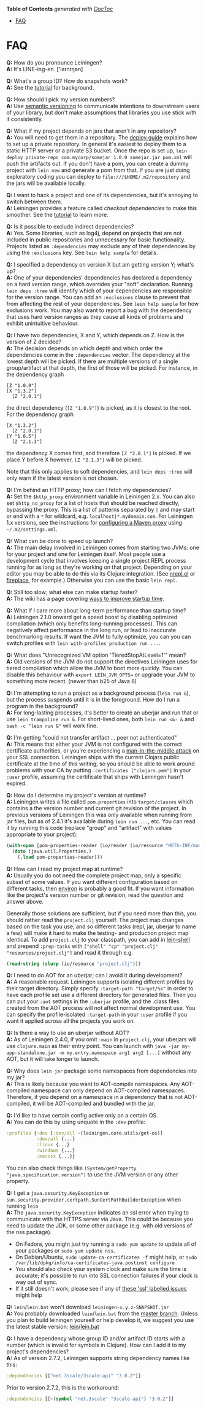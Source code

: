 <!-- START doctoc generated TOC please keep comment here to allow auto update -->
<!-- DON'T EDIT THIS SECTION, INSTEAD RE-RUN doctoc TO UPDATE -->
**Table of Contents**  *generated with [DocToc](https://github.com/thlorenz/doctoc)*

- [FAQ](#faq)

<!-- END doctoc generated TOC please keep comment here to allow auto update -->

# FAQ

**Q:** How do you pronounce Leiningen?  
**A:** It's LINE-ing-en. ['laɪnɪŋən]

**Q:** What's a group ID? How do snapshots work?  
**A:** See the
  [tutorial](https://github.com/technomancy/leiningen/blob/stable/doc/TUTORIAL.md)
  for background.

**Q:** How should I pick my version numbers?  
**A:** Use [semantic versioning](http://semver.org) to communicate
  intentions to downstream users of your library, but don't make
  assumptions that libraries you use stick with it consistently.

**Q:** What if my project depends on jars that aren't in any repository?  
**A:** You will need to get them in a repository. The
  [deploy guide](https://github.com/technomancy/leiningen/blob/stable/doc/DEPLOY.md)
  explains how to set up a private repository. In general it's easiest
  to deploy them to a static HTTP server or a private S3 bucket. Once
  the repo is set up, `lein deploy private-repo com.mycorp/somejar
  1.0.0 somejar.jar pom.xml` will push the artifacts out. If you don't
  have a pom, you can create a dummy project with `lein new` and
  generate a pom from that. If you are just doing exploratory coding
  you can deploy to `file:///$HOME/.m2/repository` and the jars will
  be available locally.

**Q:** I want to hack a project and one of its dependencies, but it's annoying to switch between them.  
**A:** Leiningen provides a feature called *checkout dependencies* to
  make this smoother.  See the
  [tutorial](https://github.com/technomancy/leiningen/blob/stable/doc/TUTORIAL.md)
  to learn more.

**Q:** Is it possible to exclude indirect dependencies?  
**A:** Yes. Some libraries, such as log4j, depend on projects that are
  not included in public repositories and unnecessary for basic
  functionality.  Projects listed as `:dependencies` may exclude
  any of their dependencies by using the `:exclusions` key. See
  `lein help sample` for details.

**Q:** I specified a dependency on version X but am getting version Y; what's up?  
**A:** One of your dependencies' dependencies has declared a
  dependency on a hard version range, which overrides your "soft"
  declaration. Running `lein deps :tree` will identify which of your
  dependencies are responsible for the version range. You can add an
  `:exclusions` clause to prevent that from affecting the rest of your
  dependencies. See `lein help sample` for how exclusions work. You
  may also want to report a bug with the dependency that uses hard
  version ranges as they cause all kinds of problems and exhibit
  unintuitive behaviour.

**Q:** I have two dependencies, X and Y, which depends on Z. How is the version
  of Z decided?  
**A:** The decision depends on which depth and which order the dependencies come
  in the `:dependencies` vector: The dependency at the lowest depth will be
  picked. If there are multiple versions of a single group/artifact at that
  depth, the first of those will be picked. For instance, in the dependency
  graph

    [Z "1.0.9"]
    [X "1.3.2"]
      [Z "2.0.1"]

  the direct dependency (`[Z "1.0.9"]`) is picked, as it is closest to the root.
  For the dependency graph

    [X "1.3.2"]
      [Z "2.0.1"]
    [Y "1.0.5"]
      [Z "2.1.3"]

  the dependency X comes first, and therefore `[Z "2.0.1"]` is picked. If we
  place Y before X however, `[Z "2.1.3"]` will be picked.
  
  Note that this only applies to soft dependencies, and `lein deps :tree` will
  only warn if the latest version is not chosen.

**Q:** I'm behind an HTTP proxy; how can I fetch my dependencies?  
**A:** Set the `$http_proxy` environment variable in Leiningen 2.x. You can also
  set `$http_no_proxy` for a list of hosts that should be reached directly, bypassing
  the proxy. This is a list of patterns separated by `|` and may start or end with
  a `*` for wildcard, e.g. `localhost|*.mydomain.com`.
  For Leiningen 1.x versions, see the instructions for
  [configuring a Maven proxy](https://maven.apache.org/guides/mini/guide-proxies.html)
  using `~/.m2/settings.xml`.

**Q:** What can be done to speed up launch?  
**A:** The main delay involved in Leiningen comes from starting two
  JVMs: one for your project and one for Leiningen itself. Most people
  use a development cycle that involves keeping a single project REPL
  process running for as long as they're working on that project.
  Depending on your editor you may be able to do this via its Clojure
  integration. (See [nrepl.el](https://github.com/clojure-emacs/cider) or
  [fireplace](https://github.com/tpope/vim-fireplace), for example.)
  Otherwise you can use the basic `lein repl`.

**Q:** Still too slow; what else can make startup faster?  
**A:** The wiki has a page covering
  [ways to improve startup time](https://github.com/technomancy/leiningen/wiki/Faster).

**Q:** What if I care more about long-term performance than startup time?  
**A:** Leiningen 2.1.0 onward get a speed boost by disabling optimized
  compilation (which only benefits long-running processes).  This can
  negatively affect performance in the long run, or lead to inaccurate
  benchmarking results.  If want the JVM to fully optimize, you can
  you can switch profiles with `lein with-profiles production run ...`.

**Q:** What does "Unrecognized VM option 'TieredStopAtLevel=1'" mean?  
**A:** Old versions of the JVM do not support the directives Leiningen
  uses for tiered compilation which allow the JVM to boot more
  quickly. You can disable this behaviour with `export LEIN_JVM_OPTS=`
  or upgrade your JVM to something more recent. (newer than b25 of Java 6)

**Q:** I'm attempting to run a project as a background process (`lein run &`),
  but the process suspends until it is in the foreground. How do I run a program
  in the background?  
**A:** For long-lasting processes, it's better to create an uberjar
  and run that or use `lein trampoline run &`. For short-lived ones,
  both `lein run <&- &` and `bash -c "lein run &"` will work fine.

**Q:** I'm getting "could not transfer artifact ... peer not authenticated"  
**A:** This means that either your JVM is not configured with the
  correct certificate authorities, or you're experiencing a
  [man-in-the-middle attack](https://github.com/technomancy/leiningen/issues/1028#issuecomment-32732452)
  on your SSL connection. Leiningen ships with the current Clojars
  public certificate at the time of this writing, so you should be
  able to work around problems with your CA by putting `:certificates
  ["clojars.pem"]` in your `:user` profile, assuming the certificate
  that ships with Leiningen hasn't expired.

**Q:** How do I determine my project's version at runtime?  
**A:** Leiningen writes a file called `pom.properties` into
  `target/classes` which contains a the version number and current git
  revision of the project. In previous versions of Leiningen this was
  only available when running from jar files, but as of 2.4.1 it's
  available during `lein run ...`, etc. You can read it by running
  this code (replace "group" and "artifact" with values appropriate to
  your project):

```clj
(with-open [pom-properties-reader (io/reader (io/resource "META-INF/maven/group/artifact/pom.properties"))]
  (doto (java.util.Properties.)
    (.load pom-properties-reader)))
```

**Q:** How can I read my project map at runtime?  
**A:** Usually you do not need the complete project map, only a specific subset
  of some values. If you want different configuration based on different tasks,
  then [environ](https://github.com/weavejester/environ) is probably a good fit.
  If you want information like the project's version number or git revision,
  read the question and answer above.

  Generally those solutions are sufficient, but if you need more than this, you
  should rather read the `project.clj` yourself. The project map changes based
  on the task you use, and so different tasks (repl, jar, uberjar to name a few)
  will make it hard to make the testing- and production project map identical.
  To add `project.clj` to your classpath, you can add in
  [lein-shell](https://github.com/hyPiRion/lein-shell) and prepend `:prep-tasks`
  with `["shell" "cp" "project.clj" "resources/project.clj"]` and read it
  through e.g.

```clj
(read-string (slurp (io/resource "project.clj")))
```

**Q:** I need to do AOT for an uberjar; can I avoid it during development?  
**A:** A reasonable request. Leiningen supports isolating different
  profiles by their target directory. Simply specify `:target-path
  "target/%s"` in order to have each profile set use a different
  directory for generated files. Then you can put your `:aot`
  settings in the `:uberjar` profile, and the .class files created
  from the AOT process will not affect normal development use. You can
  specify the profile-isolated `:target-path` in your `:user` profile if
  you want it applied across all the projects you work on.

**Q:** Is there a way to use an uberjar without AOT?  
**A:** As of Leiningen 2.4.0, if you omit `:main` in `project.clj`,
  your uberjars will use `clojure.main` as their entry point. You can
  launch with `java -jar my-app-standalone.jar -m my.entry.namespace
  arg1 arg2 [...]` without any AOT, but it will take longer to launch.

**Q:** Why does `lein jar` package some namespaces from dependencies into my jar?  
**A:** This is likely because you want to AOT-compile namespaces. Any
  AOT-compiled namespace can only depend on AOT-compiled namespaces. Therefore,
  if you depend on a namespace in a dependency that is not AOT-compiled, it will
  be AOT-compiled and bundled with the jar.

**Q:** I'd like to have certain config active only on a certain OS.  
**A:** You can do this by using unquote in the `:dev` profile:

```clj
:profiles {:dev [:dev/all ~(leiningen.core.utils/get-os)]
           :dev/all {...}
           :linux {...}
           :windows {...}
           :macosx {...}}
```

You can also check things like `(System/getProperty
"java.specification.version")` to use the JVM version or any other
property.

**Q:** I get a `java.security.KeyException` or `sun.security.provider.certpath.SunCertPathBuilderException` when running `lein`  
**A:** The `java.security.KeyException` indicates an ssl error when trying to communicate with the HTTPS server via Java. This could be because you need to update the JDK, or some other package (e.g. with old versions of the nss package).

* On Fedora, you might just try running a `sudo yum update` to update all of your packages or `sudo yum update nss`.
* On Debian/Ubuntu, `sudo update-ca-certificates -f` might help, or `sudo /var/lib/dpkg/info/ca-certificates-java.postinst configure`
* You should also check your system clock and make sure the time is accurate; it's possible to run into SSL connection failures if your clock is way out of sync.
* If it still doesn't work, please see if any of [these 'ssl' labelled issues](https://github.com/technomancy/leiningen/issues?utf8=%E2%9C%93&q=is%3Aissue%20label%3Assl%20) might help

**Q:** `lein`/`lein.bat` won't download `leiningen-x.y.z-SNAPSHOT.jar`  
**A:** You probably downloaded `lein`/`lein.bat` from the [master branch](https://github.com/technomancy/leiningen/tree/master/bin). Unless you plan to build leiningen yourself or help develop it, we suggest you use the latest stable version: [lein](https://raw.githubusercontent.com/technomancy/leiningen/stable/bin/lein)/[lein.bat](https://raw.githubusercontent.com/technomancy/leiningen/stable/bin/lein.bat)

**Q:** I have a dependency whose group ID and/or artifact ID starts with a
  number (which is invalid for symbols in Clojure). How can I add it to my
  project's dependencies?  
**A:** As of version 2.7.2, Leiningen supports string dependency names like
  this:

```clj
:dependencies [["net.3scale/3scale-api" "3.0.2"]]
```

Prior to version 2.7.2, this is the workaround:

```clj
:dependencies [[~(symbol "net.3scale" "3scale-api") "3.0.2"]]
```